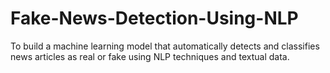 # Fake-News-Detection-Using-NLP
To build a machine learning model that automatically detects and classifies news articles as real or fake using NLP techniques and textual data.

